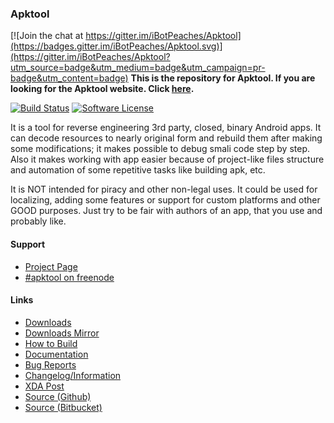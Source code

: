 ### Apktool

[![Join the chat at https://gitter.im/iBotPeaches/Apktool](https://badges.gitter.im/iBotPeaches/Apktool.svg)](https://gitter.im/iBotPeaches/Apktool?utm_source=badge&utm_medium=badge&utm_campaign=pr-badge&utm_content=badge)
**This is the repository for Apktool. If you are looking for the Apktool website. Click [here](https://github.com/iBotPeaches/Apktool/tree/gh-pages).**


[![Build Status](https://travis-ci.org/iBotPeaches/Apktool.svg?branch=master)](https://travis-ci.org/iBotPeaches/Apktool)
[![Software License](https://img.shields.io/badge/license-Apache%202.0-brightgreen.svg)](https://github.com/iBotPeaches/Apktool/blob/master/LICENSE)

It is a tool for reverse engineering 3rd party, closed, binary Android apps. It can decode resources to nearly original form and rebuild them after making some modifications; it makes possible to debug smali code step by step. Also it makes working with app easier because of project-like files structure and automation of some repetitive tasks like building apk, etc.

It is NOT intended for piracy and other non-legal uses. It could be used for localizing, adding some features or support for custom platforms and other GOOD purposes. Just try to be fair with authors of an app, that you use and probably like.

#### Support
- [Project Page](http://ibotpeaches.github.io/Apktool/)
- [#apktool on freenode](http://webchat.freenode.net/?channels=apktool)

#### Links
- [Downloads](https://bitbucket.org/iBotPeaches/apktool/downloads)
- [Downloads Mirror](http://connortumbleson.com/apktool/)
- [How to Build](http://ibotpeaches.github.io/Apktool/build/)
- [Documentation](http://ibotpeaches.github.io/Apktool/documentation/)
- [Bug Reports](https://github.com/iBotPeaches/Apktool/issues)
- [Changelog/Information](http://ibotpeaches.github.io/Apktool/changes/)
- [XDA Post](http://forum.xda-developers.com/showthread.php?p=28366939)
- [Source (Github)](https://github.com/iBotPeaches/Apktool)
- [Source (Bitbucket)](https://bitbucket.org/iBotPeaches/apktool/)

